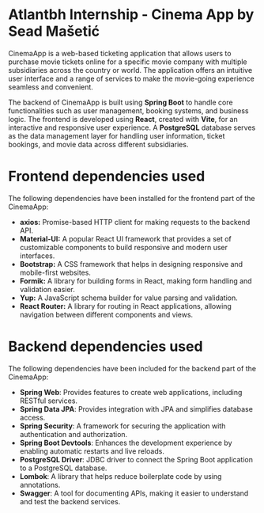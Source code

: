 
# Atlantbh Internship - Cinema App by Sead Mašetić

CinemaApp is a web-based ticketing application that allows users to purchase movie tickets online for a specific movie company with multiple subsidiaries across the country or world. The application offers an intuitive user interface and a range of services to make the movie-going experience seamless and convenient.

The backend of CinemaApp is built using **Spring Boot** to handle core functionalities such as user management, booking systems, and business logic. The frontend is developed using **React**, created with **Vite**, for an interactive and responsive user experience. A **PostgreSQL** database serves as the data management layer for handling user information, ticket bookings, and movie data across different subsidiaries.

# Frontend dependencies used

The following dependencies have been installed for the frontend part of the CinemaApp:

- **axios:** Promise-based HTTP client for making requests to the backend API.
- **Material-UI:** A popular React UI framework that provides a set of customizable components to build responsive and modern user interfaces.
- **Bootstrap:** A CSS framework that helps in designing responsive and mobile-first websites.
- **Formik:** A library for building forms in React, making form handling and validation easier.
- **Yup:** A JavaScript schema builder for value parsing and validation.
- **React Router:** A library for routing in React applications, allowing navigation between different components and views.

# Backend dependencies used

The following dependencies have been included for the backend part of the CinemaApp:

- **Spring Web**: Provides features to create web applications, including RESTful services.
- **Spring Data JPA**: Provides integration with JPA and simplifies database access.
- **Spring Security**: A framework for securing the application with authentication and authorization.
- **Spring Boot Devtools**: Enhances the development experience by enabling automatic restarts and live reloads.
- **PostgreSQL Driver**: JDBC driver to connect the Spring Boot application to a PostgreSQL database.
- **Lombok**: A library that helps reduce boilerplate code by using annotations.
- **Swagger**: A tool for documenting APIs, making it easier to understand and test the backend services.